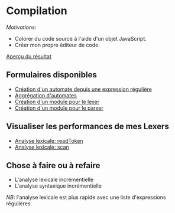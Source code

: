 Compilation
===========
_Motivations_:
- Colorer du code source à l'aide d'un objet JavaScript.
- Créer mon propre éditeur de code.

[Aperçu du résultat](http://raphpell.github.io/Compilation/index.htm)

Formulaires disponibles
--------
- [Création d'un automate depuis une expression régulière](http://raphpell.github.io/Compilation/110_Automates.htm)
- [Aggrégation d'automates](http://raphpell.github.io/Compilation/120_DFA.aggregation.htm)
- [Création d'un module pour le lexer](http://raphpell.github.io/Compilation/140_Lexer.modules.htm)
- [Création d'un module pour le parser](http://raphpell.github.io/Compilation/210_Parser.html)


Visualiser les performances de mes Lexers
--------
- [Analyse lexicale: readToken](http://raphpell.github.io/Compilation/131_Lexer.byStep.htm)
- [Analyse lexicale: scan](http://raphpell.github.io/Compilation/133_Lexer.comparison.htm)


Chose à faire ou à refaire
--------
- L'analyse lexicale incrémentielle
- L'analyse syntaxique incrémentielle


_NB_: l'analyse lexicale est plus rapide avec une liste d'expressions régulières.
